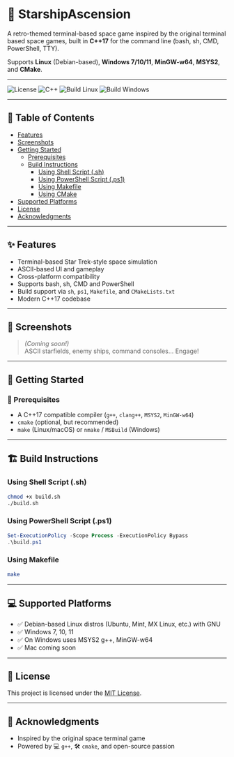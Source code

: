 # 🚀 StarshipAscension

A retro-themed terminal-based space game inspired by the original terminal based space games, 
built in **C++17** for the command line (bash, sh, CMD, PowerShell, TTY). 

Supports **Linux** (Debian-based), **Windows 7/10/11**, **MinGW-w64**, **MSYS2**, and **CMake**.

---

![License](https://img.shields.io/badge/license-MIT-blue.svg)
![C++](https://img.shields.io/badge/C%2B%2B-17-blue.svg)
![Build Linux](https://img.shields.io/badge/build-linux-success.svg?logo=linux)
![Build Windows](https://img.shields.io/badge/build-windows-success.svg?logo=windows)

---

## 📜 Table of Contents

- [Features](#features)
- [Screenshots](#screenshots)
- [Getting Started](#getting-started)
  - [Prerequisites](#prerequisites)
  - [Build Instructions](#build-instructions)
    - [Using Shell Script (.sh)](#using-shell-script-sh)
    - [Using PowerShell Script (.ps1)](#using-powershell-script-ps1)
    - [Using Makefile](#using-makefile)
    - [Using CMake](#using-cmake)
- [Supported Platforms](#supported-platforms)
- [License](#license)
- [Acknowledgments](#acknowledgments)

---

## ✨ Features

- Terminal-based Star Trek-style space simulation
- ASCII-based UI and gameplay
- Cross-platform compatibility
- Supports bash, sh, CMD and PowerShell
- Build support via `sh`, `ps1`, `Makefile`, and `CMakeLists.txt`
- Modern C++17 codebase

---

## 📸 Screenshots

> _(Coming soon!)_  
> ASCII starfields, enemy ships, command consoles... Engage!

---

## 🚀 Getting Started

### 🧰 Prerequisites

- A C++17 compatible compiler (`g++`, `clang++`, `MSYS2`, `MinGW-w64`)
- `cmake` (optional, but recommended)
- `make` (Linux/macOS) or `nmake` / `MSBuild` (Windows)

---

## 🏗️ Build Instructions

### Using Shell Script (.sh)

```bash
chmod +x build.sh
./build.sh
```

### Using PowerShell Script (.ps1)

```powershell
Set-ExecutionPolicy -Scope Process -ExecutionPolicy Bypass
.\build.ps1
```

### Using Makefile

```bash
make
```

---

## 💻 Supported Platforms

- ✅ Debian-based Linux distros (Ubuntu, Mint, MX Linux, etc.) with GNU 
- ✅ Windows 7, 10, 11
- ✅ On Windows uses MSYS2 g++, MinGW-w64
- ✅ Mac coming soon

---

## 📄 License

This project is licensed under the [MIT License](LICENSE).

---

## 🙌 Acknowledgments

- Inspired by the original space terminal game
- Powered by 💻 `g++`, 🛠️ `cmake`, and open-source passion
